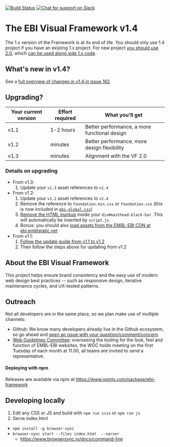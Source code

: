 [![Build Status](https://travis-ci.org/ebiwd/EBI-Framework.svg?branch=v1.4)](https://travis-ci.org/ebiwd/EBI-Framework)
[![Chat for support on Slack](https://img.shields.io/static/v1?label=chat&message=Slack&color=blue)](https://join.slack.com/t/visual-framework/shared_invite/enQtNDAxNzY0NDg4NTY0LWFhMjEwNGY3ZTk3NWYxNWVjOWQ1ZWE4YjViZmY1YjBkMDQxMTNlNjQ0N2ZiMTQ1ZTZiMGM4NjU5Y2E0MjM3ZGQ)

# The EBI Visual Framework v1.4

The 1.x version of the Framework is at its end of life. You should only use 1.4 project if you have an existing 1.x project. For new project [you should use 2.0](https://visual-framework.github.io/vf-core/), which [can be used along side 1.x code](https://visual-framework.github.io/vf-core/demos/integration-vf1/).

## What's new in v1.4?

See a [full overview of changes in v1.4 in issue 162](https://github.com/ebiwd/EBI-Framework/issues/162).

## Upgrading?

| Your current version | Effort required | What you'll get |
| ---- | ---- | ---- |
| v1.1 | 1-2 hours | Better performance, a more functional design |
| v1.2 | minutes | Better performance, more design flexibility |
| v1.3 | minutes | Alignment with the VF 2.0 |

### Details on upgrading

- From v1.3:
  1. Update your `v1.3` asset references to `v1.4`
- From v1.2:
  1. Update your `v1.2` asset references to `v1.4`
  1. Remove the reference to `foundation.min.css` or `foundation.css` (this is now included in [`ebi-global.css`](https://ebi.emblstatic.net/web_guidelines/EBI-Framework/v1.4/css/ebi-global.css))
  1. [Remove the HTML markup](https://github.com/ebiwd/EBI-Style-lab/blob/master/content/pages/websites/sample-site/boilerplate/blank.html#L69) inside your `div#masthead-black-bar`. This will automatically be inserted by `script.js`.
  1. Bonus: you should also [load assets from the EMBL-EBI CDN at ebi.emblstatic.net](https://github.com/ebiwd/EBI-Framework/issues/119)
- From v1.1:
  1. [Follow the update guide from v1.1 to v1.2](https://github.com/ebiwd/EBI-Framework/issues/85)
  2. Then follow the steps above for updating from v1.2

## About the EBI Visual Framework  

This project helps ensure brand consistency and the easy use of modern web design best practices -- such as responsive design, iterative maintenance cycles, and UX-tested patterns.

## Outreach

Not all developers are in the same place, so we plan  make use of multiple channels:

- Github: We know many developers already live in the Github ecosystem, so go ahead and [open an issue with your question/comment/concern](https://github.com/ebiwd/EBI-Framework/issues).
- [Web Guidelines Committee](https://www.ebi.ac.uk/seqdb/confluence/display/WGC/): overseeing the tooling for the look, feel and function of EMBL-EBI websites, the WGC holds meeting on the first Tuesday of each month at 11.00, all teams are invited to send a representative.

#### Deploying with npm

Releases are available via npm at https://www.npmjs.com/package/ebi-framework

## Developing locally

1. Edit any CSS or JS and build with `npm run scss` or `npm run js`
2. Serve index.html 
  - `npm install -g browser-sync`
  - `browser-sync start --files index.html  --server`
    - https://www.browsersync.io/docs/command-line